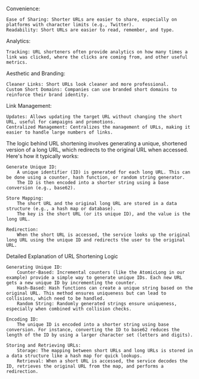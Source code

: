 Convenience:

    Ease of Sharing: Shorter URLs are easier to share, especially on platforms with character limits (e.g., Twitter).
    Readability: Short URLs are easier to read, remember, and type.

Analytics:

    Tracking: URL shorteners often provide analytics on how many times a link was clicked, where the clicks are coming from, and other useful metrics.

Aesthetic and Branding:

    Cleaner Links: Short URLs look cleaner and more professional.
    Custom Short Domains: Companies can use branded short domains to reinforce their brand identity.

Link Management:

    Updates: Allows updating the target URL without changing the short URL, useful for campaigns and promotions.
    Centralized Management: Centralizes the management of URLs, making it easier to handle large numbers of links.

The logic behind URL shortening involves generating a unique, shortened version of a long URL, 
which redirects to the original URL when accessed. Here's how it typically works:

    Generate Unique ID:
        A unique identifier (ID) is generated for each long URL. This can be done using a counter, hash function, or random string generator.
        The ID is then encoded into a shorter string using a base conversion (e.g., base62).

    Store Mapping:
        The short URL and the original long URL are stored in a data structure (e.g., a hash map or database).
        The key is the short URL (or its unique ID), and the value is the long URL.

    Redirection:
        When the short URL is accessed, the service looks up the original long URL using the unique ID and redirects the user to the original URL.

Detailed Explanation of URL Shortening Logic

    Generating Unique ID:
        Counter-Based: Incremental counters (like the AtomicLong in our example) provide a simple way to generate unique IDs. Each new URL gets a new unique ID by incrementing the counter.
        Hash-Based: Hash functions can create a unique string based on the original URL. This method ensures uniqueness but can lead to collisions, which need to be handled.
        Random String: Randomly generated strings ensure uniqueness, especially when combined with collision checks.

    Encoding ID:
        The unique ID is encoded into a shorter string using base conversion. For instance, converting the ID to base62 reduces the length of the ID by using a larger character set (letters and digits).

    Storing and Retrieving URLs:
        Storage: The mapping between short URLs and long URLs is stored in a data structure like a hash map for quick lookups.
        Retrieval: When a short URL is accessed, the service decodes the ID, retrieves the original URL from the map, and performs a redirection.